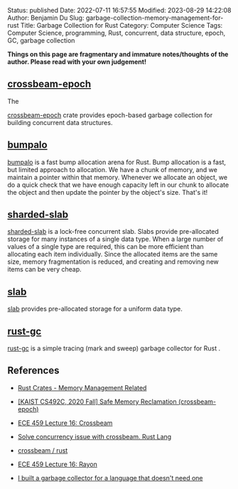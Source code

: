 Status: published
Date: 2022-07-11 16:57:55
Modified: 2023-08-29 14:22:08
Author: Benjamin Du
Slug: garbage-collection-memory-management-for-rust
Title: Garbage Collection for Rust
Category: Computer Science
Tags: Computer Science, programming, Rust, concurrent, data structure, epoch, GC, garbage collection

**Things on this page are fragmentary and immature notes/thoughts of the author. Please read with your own judgement!**


## [crossbeam-epoch](https://crates.io/crates/crossbeam-epoch)
The 

[crossbeam-epoch](https://crates.io/crates/crossbeam-epoch)
crate 
provides epoch-based garbage collection for building concurrent data structures.

## [bumpalo](https://crates.io/crates/bumpalo)
[bumpalo](https://crates.io/crates/bumpalo)
is a fast bump allocation arena for Rust.
Bump allocation is a fast, but limited approach to allocation. We have a chunk of memory, and we maintain a pointer within that memory. Whenever we allocate an object, we do a quick check that we have enough capacity left in our chunk to allocate the object and then update the pointer by the object's size. That's it!

## [sharded-slab](https://crates.io/crates/sharded-slab)
[sharded-slab](https://crates.io/crates/sharded-slab)
is a lock-free concurrent slab.
Slabs provide pre-allocated storage for many instances of a single data type. When a large number of values of a single type are required, this can be more efficient than allocating each item individually. Since the allocated items are the same size, memory fragmentation is reduced, and creating and removing new items can be very cheap.

## [slab](https://crates.io/crates/slab)
[slab](https://crates.io/crates/slab)
provides pre-allocated storage for a uniform data type.

## [rust-gc](https://github.com/Manishearth/rust-gc)
[rust-gc](https://github.com/Manishearth/rust-gc)
is a simple tracing (mark and sweep) garbage collector for Rust
.


## References 

- [Rust Crates - Memory Management Related](https://crates.io/categories/memory-management?sort=downloads)

- [[KAIST CS492C, 2020 Fall] Safe Memory Reclamation (crossbeam-epoch)](https://www.youtube.com/watch?v=rL9Z8eQEgek)

- [ECE 459 Lecture 16: Crossbeam](https://www.youtube.com/watch?v=6BYKw0Y758Q)

- [Solve concurrency issue with crossbeam. Rust Lang](https://www.youtube.com/watch?v=FJl0mQ_gNE4)

- [crossbeam / rust](https://www.youtube.com/watch?v=uVIdqs_OHAs)

- [ECE 459 Lecture 16: Rayon](https://www.youtube.com/watch?v=L0dEE2IqbD8)

- [I built a garbage collector for a language that doesn't need one](https://claytonwramsey.github.io/2023/08/14/dumpster.html)


